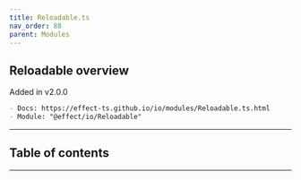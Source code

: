 ```yaml
---
title: Reloadable.ts
nav_order: 88
parent: Modules
---
```


## Reloadable overview

Added in v2.0.0

```md
- Docs: https://effect-ts.github.io/io/modules/Reloadable.ts.html
- Module: "@effect/io/Reloadable"
```

---

<h2 class="text-delta">Table of contents</h2>

---
